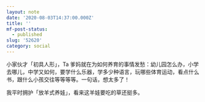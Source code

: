 ```yaml
---
layout: note
date: '2020-08-03T14:37:00.000Z'
title: ''
mf-post-status:
  - published
slug: '52620'
category: social
---
```

小家伙才「初具人形」，Ta 爹妈就在为如何养育的事情发愁：幼儿园怎么办，小学去哪儿，中学又如何，要学什么乐器，学多少种语言，玩哪些体育运动，看点什么书，跟什么小孩交往等等等等。一句话，想太多了！

我平时拥护「放羊式养娃」，看来这羊娃要吃的草还挺多。
